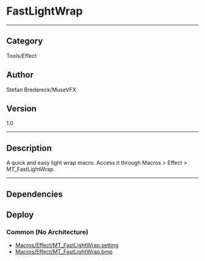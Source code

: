 # FastLightWrap
___

## Category
Tools/Effect

## Author
Stefan Bredereck/MuseVFX

## Version
1.0

___

## Description
<p>A quick and easy light wrap macro. Access it through Macros &gt; Effect &gt; MT_FastLightWrap.</p>

___

## Dependencies

## Deploy

### Common (No Architecture)

<ul>
<li><a href="https://gitlab.com/WeSuckLess/Reactor/-/blob/master/Atoms/com.MuseVFX.FastLightWrap/Macros/Effect/MT_FastLightWrap.setting?ref_type=heads">Macros/Effect/MT_FastLightWrap.setting</a></li>
<li><a href="https://gitlab.com/WeSuckLess/Reactor/-/blob/master/Atoms/com.MuseVFX.FastLightWrap/Macros/Effect/MT_FastLightWrap.bmp?ref_type=heads">Macros/Effect/MT_FastLightWrap.bmp</a></li>
</ul>
